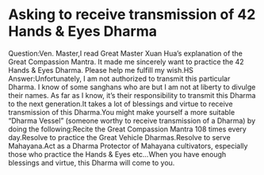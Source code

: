 # Asking to receive transmission of 42 Hands & Eyes Dharma

​Question:Ven. Master,I read Great Master Xuan Hua’s explanation of the Great Compassion Mantra. It made me sincerely want to practice the 42 Hands & Eyes Dharma. Please help me fulfill my wish.​HS      ​Answer:Unfortunately, I am not authorized to transmit this particular Dharma. I know of some sanghans who are but I am not at liberty to divulge their names. As far as I know, it’s their responsibility to transmit this Dharma to the next generation.It takes a lot of blessings and virtue to receive transmission of this Dharma.You might make yourself a more suitable “Dharma Vessel” (someone worthy to receive transmission of a Dharma) by doing the following:Recite the Great Compassion Mantra 108 times every day.Resolve to practice the Great Vehicle Dharmas.Resolve to serve Mahayana.Act as a Dharma Protector of Mahayana cultivators, especially those who practice the Hands & Eyes etc…​When you have enough blessings and virtue, this Dharma will come to you.